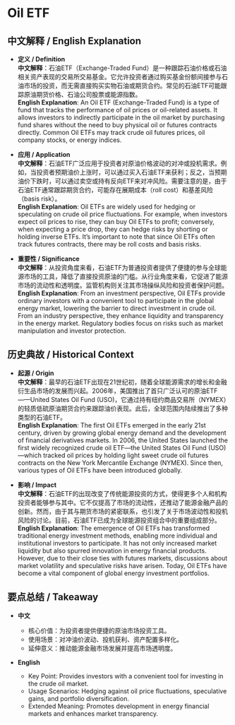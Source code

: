 # Oil ETF

## 中文解释 / English Explanation

* **定义 / Definition**  
  **中文解释**：石油ETF（Exchange-Traded Fund）是一种跟踪石油价格或石油相关资产表现的交易所交易基金。它允许投资者通过购买基金份额间接参与石油市场的投资，而无需直接购买实物石油或期货合约。常见的石油ETF可能跟踪原油期货价格、石油公司股票或能源指数。  
  **English Explanation**: An Oil ETF (Exchange-Traded Fund) is a type of fund that tracks the performance of oil prices or oil-related assets. It allows investors to indirectly participate in the oil market by purchasing fund shares without the need to buy physical oil or futures contracts directly. Common Oil ETFs may track crude oil futures prices, oil company stocks, or energy indices.

* **应用 / Application**  
  **中文解释**：石油ETF广泛应用于投资者对原油价格波动的对冲或投机需求。例如，当投资者预期油价上涨时，可以通过买入石油ETF来获利；反之，当预期油价下跌时，可以通过卖空或持有反向ETF来对冲风险。需要注意的是，由于石油ETF通常跟踪期货合约，可能存在展期成本（roll cost）和基差风险（basis risk）。  
  **English Explanation**: Oil ETFs are widely used for hedging or speculating on crude oil price fluctuations. For example, when investors expect oil prices to rise, they can buy Oil ETFs to profit; conversely, when expecting a price drop, they can hedge risks by shorting or holding inverse ETFs. It’s important to note that since Oil ETFs often track futures contracts, there may be roll costs and basis risks.

* **重要性 / Significance**  
  **中文解释**：从投资角度来看，石油ETF为普通投资者提供了便捷的参与全球能源市场的工具，降低了直接投资原油的门槛。从行业角度来看，它促进了能源市场的流动性和透明度。监管机构则关注其市场操纵风险和投资者保护问题。  
  **English Explanation**: From an investment perspective, Oil ETFs provide ordinary investors with a convenient tool to participate in the global energy market, lowering the barrier to direct investment in crude oil. From an industry perspective, they enhance liquidity and transparency in the energy market. Regulatory bodies focus on risks such as market manipulation and investor protection.

## 历史典故 / Historical Context

* **起源 / Origin**  
  **中文解释**：最早的石油ETF出现在21世纪初，随着全球能源需求的增长和金融衍生品市场的发展而兴起。2006年，美国推出了首只广泛认可的原油ETF——United States Oil Fund (USO)，它通过持有纽约商品交易所（NYMEX）的轻质低硫原油期货合约来跟踪油价表现。此后，全球范围内陆续推出了多种类型的石油ETF。  
  **English Explanation**: The first Oil ETFs emerged in the early 21st century, driven by growing global energy demand and the development of financial derivatives markets. In 2006, the United States launched the first widely recognized crude oil ETF—the United States Oil Fund (USO)—which tracked oil prices by holding light sweet crude oil futures contracts on the New York Mercantile Exchange (NYMEX). Since then, various types of Oil ETFs have been introduced globally.

* **影响 / Impact**  
  **中文解释**：石油ETF的出现改变了传统能源投资的方式，使得更多个人和机构投资者能够参与其中。它不仅提高了市场的流动性，还推动了能源金融产品的创新。然而，由于其与期货市场的紧密联系，也引发了关于市场波动性和投机风险的讨论。目前，石油ETF已成为全球能源投资组合中的重要组成部分。  
  **English Explanation**: The emergence of Oil ETFs has transformed traditional energy investment methods, enabling more individual and institutional investors to participate. It has not only increased market liquidity but also spurred innovation in energy financial products. However, due to their close ties with futures markets, discussions about market volatility and speculative risks have arisen. Today, Oil ETFs have become a vital component of global energy investment portfolios.

## 要点总结 / Takeaway

* **中文**  
  - 核心价值：为投资者提供便捷的原油市场投资工具。  
  - 使用场景：对冲油价波动、投机获利、资产配置多样化。  
  - 延伸意义：推动能源金融市场发展并提高市场透明度。

* **English**  
  - Key Point: Provides investors with a convenient tool for investing in the crude oil market.  
   - Usage Scenarios: Hedging against oil price fluctuations, speculative gains, and portfolio diversification.  
   - Extended Meaning: Promotes development in energy financial markets and enhances market transparency.